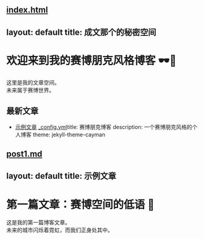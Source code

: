 [index.html](https://github.com/user-attachments/files/22057450/index.md)
---
layout: default
title: 成文那个的秘密空间
---

# 欢迎来到我的赛博朋克风格博客 🕶️🌃

这里是我的文章空间。  
未来属于赛博世界。

## 最新文章
- [示例文章](post1.md)
[_config.yml](https://github.com/user-attachments/files/22057451/_config.yml)title: 赛博朋克博客
description: 一个赛博朋克风格的个人博客
theme: jekyll-theme-cayman

[post1.md](https://github.com/user-attachments/files/22057452/post1.md)
---
layout: default
title: 示例文章
---

# 第一篇文章：赛博空间的低语 💾

这是我的第一篇博客文章。  
未来的城市闪烁着霓虹，而我们正身处其中。
